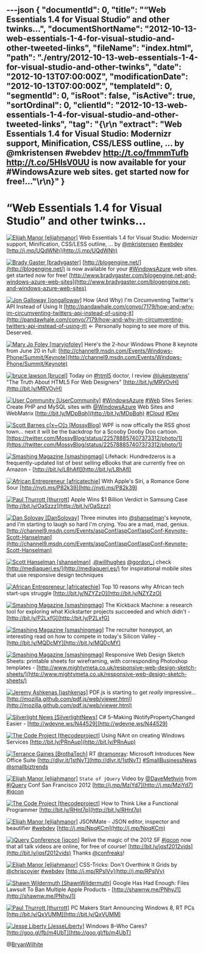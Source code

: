 ---json
{
  "documentId": 0,
  "title": "“Web Essentials 1.4 for Visual Studio” and other twinks…",
  "documentShortName": "2012-10-13-web-essentials-1-4-for-visual-studio-and-other-tweeted-links",
  "fileName": "index.html",
  "path": "./entry/2012-10-13-web-essentials-1-4-for-visual-studio-and-other-twinks",
  "date": "2012-10-13T07:00:00Z",
  "modificationDate": "2012-10-13T07:00:00Z",
  "templateId": 0,
  "segmentId": 0,
  "isRoot": false,
  "isActive": true,
  "sortOrdinal": 0,
  "clientId": "2012-10-13-web-essentials-1-4-for-visual-studio-and-other-tweeted-links",
  "tag": "{\r\n  \"extract\": \"Web Essentials 1.4 for Visual Studio: Modernizr support, Minification, CSS/LESS outline, ... by @mkristensen #webdev <http://t.co/fmmmTufb>   <http://t.co/5HlsV0UU> is now available for your #WindowsAzure web sites. get started now for free!...\"\r\n}"
}
---

# “Web Essentials 1.4 for Visual Studio” and other twinks…

[<img alt="Elijah Manor [elijahmanor]" src="https://songhay.blob.core.windows.net/shared-social-twitter/elijahmanor.jpeg">](http://elijahmanor.com "Elijah Manor [elijahmanor]") <span>Web Essentials 1.4 for Visual Studio: Modernizr support, Minification, CSS/LESS outline, ... by [@mkristensen](http://twitter.com/mkristensen) [#webdev](http://search.twitter.com/search?q=%23webdev) [http://j.mp/UQdWNh](http://j.mp/UQdWNh)</span>

[<img alt="Brady Gaster [bradygaster]" src="https://songhay.blob.core.windows.net/shared-social-twitter/bradygaster.jpeg">](http://www.bradygaster.com "Brady Gaster [bradygaster]") <span>[http://blogengine.net/](http://blogengine.net/) is now available for your [#WindowsAzure](http://search.twitter.com/search?q=%23WindowsAzure) web sites. get started now for free! [http://www.bradygaster.com/blogengine.net-and-windows-azure-web-sites](http://www.bradygaster.com/blogengine.net-and-windows-azure-web-sites)</span>

[<img alt="Jon Galloway [jongalloway]" src="https://songhay.blob.core.windows.net/shared-social-twitter/jongalloway.jpeg">](http://weblogs.asp.net/jgalloway "Jon Galloway [jongalloway]") <span>How (And Why) I'm Circumventing Twitter's API Instead of Using It [http://pandawhale.com/convo/7179/how-and-why-im-circumventing-twitters-api-instead-of-using-it](http://pandawhale.com/convo/7179/how-and-why-im-circumventing-twitters-api-instead-of-using-it) <- Personally hoping to see more of this. Deserved.</span>

[<img alt="Mary Jo Foley [maryjofoley]" src="https://songhay.blob.core.windows.net/shared-social-twitter/maryjofoley.png">](http://blogs.zdnet.com/microsoft "Mary Jo Foley [maryjofoley]") <span>Here's the 2-hour Windows Phone 8 keynote from June 20 in full: [http://channel9.msdn.com/Events/Windows-Phone/Summit/Keynote](http://channel9.msdn.com/Events/Windows-Phone/Summit/Keynote)</span>

[<img alt="bruce lawson [brucel]" src="https://songhay.blob.core.windows.net/shared-social-twitter/brucel.jpg">](http://www.brucelawson.co.uk "bruce lawson [brucel]") <span>Today on [#html5](http://search.twitter.com/search?q=%23html5) doctor, I review [@lukestevens](http://twitter.com/lukestevens)' "The Truth About HTML5 For Web Designers" [http://bit.ly/MRVOvH](http://bit.ly/MRVOvH)</span>

[<img alt="User Community [UserCommunity]" src="https://songhay.blob.core.windows.net/shared-social-twitter/UserCommunity.jpg">](http://www.facebook.com/MicrosoftUserCommunity "User Community [UserCommunity]") <span>[#WindowsAzure](http://search.twitter.com/search?q=%23WindowsAzure) [#Web](http://search.twitter.com/search?q=%23Web) Sites Series: Create PHP and MySQL sites with [@WindowsAzure](http://twitter.com/WindowsAzure) Web Sites and WebMatrix [http://bit.ly/MDpBqh](http://bit.ly/MDpBqh) [#Cloud](http://search.twitter.com/search?q=%23Cloud) [#Dev](http://search.twitter.com/search?q=%23Dev)</span>

[<img alt="Scott Barnes c[x┬○]כ [MossyBlog]" src="https://songhay.blob.core.windows.net/shared-social-twitter/MossyBlog.png">](http://www.riagenic.com/ "Scott Barnes c[x┬○]כ [MossyBlog]") <span>WPF is now offically the RSS ghost town... next it will be the backdrop for a Scooby Dooby Doo cartoon. [https://twitter.com/MossyBlog/status/225788857407373312/photo/1](https://twitter.com/MossyBlog/status/225788857407373312/photo/1)</span>

[<img alt="Smashing Magazine [smashingmag]" src="https://songhay.blob.core.windows.net/shared-social-twitter/smashingmag.png">](http://www.smashingmagazine.com "Smashing Magazine [smashingmag]") <span>Lifehack: Hundredzeros is a frequently-updated list of best selling eBooks that are currently free on Amazon - [http://bit.ly/L8hAfI](http://bit.ly/L8hAfI)</span>

[<img alt="African Entrepreneur [africatechie]" src="https://songhay.blob.core.windows.net/shared-social-twitter/africatechie.jpg">](http://africanentrepreneur.blogspot.com/ "African Entrepreneur [africatechie]") <span>With Apple's Siri, a Romance Gone Sour [http://nyti.ms/P82k39](http://nyti.ms/P82k39)</span>

[<img alt="Paul Thurrott [thurrott]" src="https://songhay.blob.core.windows.net/shared-social-twitter/thurrott.jpeg">](http://www.winsupersite.com "Paul Thurrott [thurrott]") <span>Apple Wins $1 Billion Verdict in Samsung Case [http://bit.ly/OaSzzz](http://bit.ly/OaSzzz)</span>

[<img alt="Dan Solovay [DanSolovay]" src="https://songhay.blob.core.windows.net/shared-social-twitter/DanSolovay.png">](http://www.dansolovay.com "Dan Solovay [DanSolovay]") <span>Three minutes into [@shanselman](http://twitter.com/shanselman)'s keynote, and I'm starting to laugh so hard I'm crying. You are a mad, mad, genius. [http://channel9.msdn.com/Events/aspConf/aspConf/aspConf-Keynote-Scott-Hanselman](http://channel9.msdn.com/Events/aspConf/aspConf/aspConf-Keynote-Scott-Hanselman)</span>

[<img alt="Scott Hanselman [shanselman]" src="https://songhay.blob.core.windows.net/shared-social-twitter/shanselman.jpeg">](http://hanselman.com "Scott Hanselman [shanselman]") <span>.[@willhughes](http://twitter.com/willhughes) [@gordon_j](http://twitter.com/gordon_j) check [http://mediaqueri.es/](http://mediaqueri.es/) for inspirational mobile sites that use responsive design techniques</span>

[<img alt="African Entrepreneur [africatechie]" src="https://songhay.blob.core.windows.net/shared-social-twitter/africatechie.jpg">](http://africanentrepreneur.blogspot.com/ "African Entrepreneur [africatechie]") <span>Top 10 reasons why African tech start-ups struggle [http://bit.ly/NZYZzO](http://bit.ly/NZYZzO)</span>

[<img alt="Smashing Magazine [smashingmag]" src="https://songhay.blob.core.windows.net/shared-social-twitter/smashingmag.png">](http://www.smashingmagazine.com "Smashing Magazine [smashingmag]") <span>The Kickback Machine: a research tool for exploring what Kickstarter projects succeeded and which didn't - [http://bit.ly/P2LxfG](http://bit.ly/P2LxfG)</span>

[<img alt="Smashing Magazine [smashingmag]" src="https://songhay.blob.core.windows.net/shared-social-twitter/smashingmag.png">](http://www.smashingmagazine.com "Smashing Magazine [smashingmag]") <span>The recruiter honeypot, an interesting read on how to compete in today's Silicon Valley - [http://bit.ly/MQDcMY](http://bit.ly/MQDcMY)</span>

[<img alt="Smashing Magazine [smashingmag]" src="https://songhay.blob.core.windows.net/shared-social-twitter/smashingmag.png">](http://www.smashingmagazine.com "Smashing Magazine [smashingmag]") <span>Responsive Web Design Sketch Sheets: printable sheets for wireframing, with corresponding Photoshop templates - [http://www.mightymeta.co.uk/responsive-web-design-sketch-sheets/](http://www.mightymeta.co.uk/responsive-web-design-sketch-sheets/)</span>

[<img alt="Jeremy Ashkenas [jashkenas]" src="https://songhay.blob.core.windows.net/shared-social-twitter/jashkenas.jpeg">](http://documentcloud.org "Jeremy Ashkenas [jashkenas]") <span>PDF.js is starting to get *really* impressive… [http://mozilla.github.com/pdf.js/web/viewer.html](http://mozilla.github.com/pdf.js/web/viewer.html)</span>

[<img alt="Silverlight News [SilverlightNews]" src="https://songhay.blob.core.windows.net/shared-social-twitter/SilverlightNews.png">](http://geekswithblogs.net/WynApseTechnicalMusings/ "Silverlight News [SilverlightNews]") <span>C# 5–Making INotifyPropertyChanged Easier - [http://wdevne.ws/N44529](http://wdevne.ws/N44529)</span>

[<img alt="The Code Project [thecodeproject]" src="https://songhay.blob.core.windows.net/shared-social-twitter/thecodeproject.png">](http://www.codeproject.com "The Code Project [thecodeproject]") <span>Using NAnt on creating Windows Services [http://bit.ly/PRnAup](http://bit.ly/PRnAup)</span>

[<img alt="Terrance Gaines [BrothaTech]" src="https://songhay.blob.core.windows.net/shared-social-twitter/BrothaTech.jpeg">](http://brothatech.com "Terrance Gaines [BrothaTech]") <span>RT [@ramonray](http://twitter.com/ramonray): Microsoft Introduces New Office Suite [http://dlvr.it/1stNvT](http://dlvr.it/1stNvT) [#SmallBusinessNews](http://search.twitter.com/search?q=%23SmallBusinessNews) [@smallbiztrends](http://twitter.com/smallbiztrends)</span>

[<img alt="Elijah Manor [elijahmanor]" src="https://songhay.blob.core.windows.net/shared-social-twitter/elijahmanor.jpeg">](http://elijahmanor.com "Elijah Manor [elijahmanor]") <span>`State of jQuery` Video by [@DaveMethvin](http://twitter.com/DaveMethvin) from [#jQuery](http://search.twitter.com/search?q=%23jQuery) Conf San Francisco 2012 [http://j.mp/MziYd7](http://j.mp/MziYd7) [#jqcon](http://search.twitter.com/search?q=%23jqcon)</span>

[<img alt="The Code Project [thecodeproject]" src="https://songhay.blob.core.windows.net/shared-social-twitter/thecodeproject.png">](http://www.codeproject.com "The Code Project [thecodeproject]") <span>How to Think Like a Functional Programmer [http://bit.ly/RHnt7p](http://bit.ly/RHnt7p)</span>

[<img alt="Elijah Manor [elijahmanor]" src="https://songhay.blob.core.windows.net/shared-social-twitter/elijahmanor.jpeg">](http://elijahmanor.com "Elijah Manor [elijahmanor]") <span>JSONMate - JSON editor, inspector and beautifier [#webdev](http://search.twitter.com/search?q=%23webdev) [http://j.mp/NpqKCm](http://j.mp/NpqKCm)</span>

[<img alt="jQuery Conference [jqcon]" src="https://songhay.blob.core.windows.net/shared-social-twitter/jqcon.png">](http://events.jquery.org "jQuery Conference [jqcon]") <span>Relive the magic of the 2012 SF [#jqcon](http://search.twitter.com/search?q=%23jqcon) now that all talk videos are online, for free of course! [http://bit.ly/jqsf2012vids](http://bit.ly/jqsf2012vids) Thanks [@confreaks](http://twitter.com/confreaks)!</span>

[<img alt="Elijah Manor [elijahmanor]" src="https://songhay.blob.core.windows.net/shared-social-twitter/elijahmanor.jpeg">](http://elijahmanor.com "Elijah Manor [elijahmanor]") <span>CSS-Tricks: Don't Overthink It Grids by [@chriscoyier](http://twitter.com/chriscoyier) [#webdev](http://search.twitter.com/search?q=%23webdev) [http://j.mp/RPslVv](http://j.mp/RPslVv)</span>

[<img alt="Shawn Wildermuth [ShawnWildermuth]" src="https://songhay.blob.core.windows.net/shared-social-twitter/ShawnWildermuth.jpeg">](http://wildermuth.com "Shawn Wildermuth [ShawnWildermuth]") <span>Google Has Had Enough: Files Lawsuit To Ban Multiple Apple Products - [http://shawnw.me/PNhyJ1](http://shawnw.me/PNhyJ1)</span>

[<img alt="Paul Thurrott [thurrott]" src="https://songhay.blob.core.windows.net/shared-social-twitter/thurrott.jpeg">](http://www.winsupersite.com "Paul Thurrott [thurrott]") <span>PC Makers Start Announcing Windows 8, RT PCs [http://bit.ly/QxVUMM](http://bit.ly/QxVUMM)</span>

[<img alt="Jesse Liberty [JesseLiberty]" src="https://songhay.blob.core.windows.net/shared-social-twitter/JesseLiberty.png">](http://JesseLiberty.com "Jesse Liberty [JesseLiberty]") <span>Windows 8–Who Cares? [http://goo.gl/fb/m4UbT](http://goo.gl/fb/m4UbT)</span>

@[BryanWilhite](https://twitter.com/BryanWilhite)
